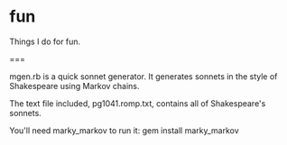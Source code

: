 fun
===

Things I do for fun.

===

mgen.rb is a quick sonnet generator.  It generates sonnets in the style of Shakespeare using Markov chains.

The text file included, pg1041.romp.txt, contains all of Shakespeare's sonnets.  

You'll need marky_markov to run it: gem install marky_markov

